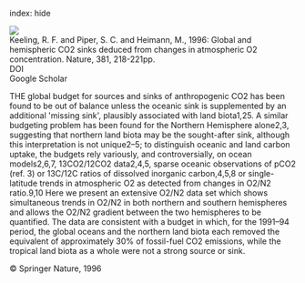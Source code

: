 index: hide

<div class="Citation">
    <div class="Citation-thumb CitationThumb-linked"  data-href="https://doi.org/10.1038/381218a0">
      <img src="https://static.claimspace.cloud/climate-study-static/refs/thumbs/6/Keeling_et_al_1996-thumb.png" />
    </div>

  <div class="Citation-body">
    <div class="Citation-text">Keeling, R. F. and Piper, S. C. and Heimann, M., 1996: Global and hemispheric CO2 sinks deduced from changes in atmospheric O2 concentration. <span class="Article-journal">Nature, </span><span class="Article-volume">381, </span>218-221pp.</div>
    <div class="Citation-links">
      <div class="CitationLink" data-href="https://doi.org/10.1038/381218a0">
        <div class="CitationLink-icon CitationLink-Doi"></div>
        <div class="CitationLink-text">DOI</div>
      </div>
      <div class="CitationLink" data-href="https://scholar.google.com/scholar?q=10.1038/381218a0">
        <div class="CitationLink-icon CitationLink-Scholar"></div>
        <div class="CitationLink-text">Google Scholar</div>
      </div>
    </div>
  </div>
</div>

THE global budget for sources and sinks of anthropogenic CO2 has been found to be out of balance unless the oceanic sink is supplemented by an additional 'missing sink', plausibly associated with land biota1,25. A similar budgeting problem has been found for the Northern Hemisphere alone2,3, suggesting that northern land biota may be the sought-after sink, although this interpretation is not unique2–5; to distinguish oceanic and land carbon uptake, the budgets rely variously, and controversially, on ocean models2,6,7, 13CO2/12CO2 data2,4,5, sparse oceanic observations of pCO2 (ref. 3) or 13C/12C ratios of dissolved inorganic carbon,4,5,8 or single-latitude trends in atmospheric O2 as detected from changes in O2/N2 ratio.9,10 Here we present an extensive O2/N2 data set which shows simultaneous trends in O2/N2 in both northern and southern hemispheres and allows the O2/N2 gradient between the two hemispheres to be quantified. The data are consistent with a budget in which, for the 1991–94 period, the global oceans and the northern land biota each removed the equivalent of approximately 30% of fossil-fuel CO2 emissions, while the tropical land biota as a whole were not a strong source or sink.

<div class="Citation-copy">
&copy; Springer Nature, 1996
</div>